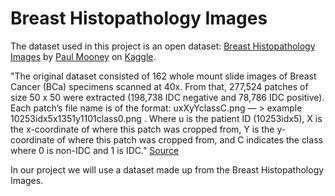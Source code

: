 # Breast Histopathology Images
The dataset used in this project is an open dataset: [Breast Histopathology Images](https://www.kaggle.com/paultimothymooney/breast-histopathology-images "Breast Histopathology Images") by [Paul Mooney](https://www.kaggle.com/paultimothymooney "Paul Mooney") on [Kaggle](https://www.kaggle.com "Kaggle").

"The original dataset consisted of 162 whole mount slide images of Breast Cancer (BCa) specimens scanned at 40x. From that, 277,524 patches of size 50 x 50 were extracted (198,738 IDC negative and 78,786 IDC positive). Each patch’s file name is of the format: uxXyYclassC.png — > example 10253idx5x1351y1101class0.png . Where u is the patient ID (10253idx5), X is the x-coordinate of where this patch was cropped from, Y is the y-coordinate of where this patch was cropped from, and C indicates the class where 0 is non-IDC and 1 is IDC." [Source](https://www.kaggle.com/paultimothymooney/breast-histopathology-images "Source")

In our project we will use a dataset made up from the Breast Histopathology Images.